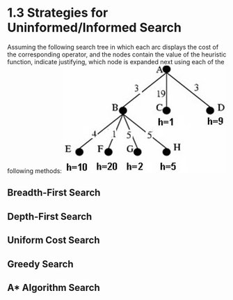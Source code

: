 # 1.3 Strategies for Uninformed/Informed Search 

Assuming the following search tree in which each arc displays the cost of the corresponding operator, and the nodes contain the value of the heuristic function, indicate justifying, which node is expanded next using each of the following methods: 
![1.3 tree](/Gallery/1.3.png)

## Breadth-First Search
## Depth-First Search
## Uniform Cost Search 
## Greedy Search  
## A* Algorithm Search